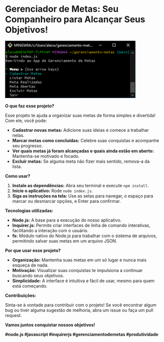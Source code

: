 # Gerenciador de Metas: Seu Companheiro para Alcançar Seus Objetivos!

<img src="imagem/Projeto.png">

**O que faz esse projeto?**

Esse projeto te ajuda a organizar suas metas de forma simples e divertida! Com ele, você pode:

* **Cadastrar novas metas:** Adicione suas ideias e comece a trabalhar nelas.
* **Marcar metas como concluídas:** Celebre suas conquistas e acompanhe seu progresso.
* **Ver quais metas já foram alcançadas e quais ainda estão em aberto:** Mantenha-se motivado e focado.
* **Excluir metas:** Se alguma meta não fizer mais sentido, remova-a da lista.

**Como usar?**

1. **Instale as dependências:** Abra seu terminal e execute `npm install`.
2. **Inicie o aplicativo:** Rode `node index.js`.
3. **Siga as instruções na tela:** Use as setas para navegar, o espaço para marcar ou desmarcar opções, e Enter para confirmar.

**Tecnologias utilizadas:**

* **Node.js:** A base para a execução do nosso aplicativo.
* **Inquirer.js:** Permite criar interfaces de linha de comando interativas, facilitando a interação com o usuário.
* **fs:** Módulo nativo do Node.js para trabalhar com o sistema de arquivos, permitindo salvar suas metas em um arquivo JSON.

**Por que usar esse projeto?**

* **Organização:** Mantenha suas metas em um só lugar e nunca mais esqueça de nada.
* **Motivação:** Visualizar suas conquistas te impulsiona a continuar buscando seus objetivos.
* **Simplicidade:** A interface é intuitiva e fácil de usar, mesmo para quem está começando.

**Contribuições:**

Sinta-se à vontade para contribuir com o projeto! Se você encontrar algum bug ou tiver alguma sugestão de melhoria, abra um issue ou faça um pull request.

**Vamos juntos conquistar nossos objetivos!** 

**#node.js #javascript #inquirerjs #gerenciamentodemetas #produtividade**
